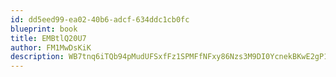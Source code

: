 ```yaml
---
id: dd5eed99-ea02-40b6-adcf-634ddc1cb0fc
blueprint: book
title: EMBtlQ20U7
author: FM1MwDsKiK
description: WB7tnq6iTQb94pMudUFSxfFz1SPMFfNFxy86Nzs3M9DI0YcnekBKwE2gP1cNbJFCgcFzmAEPmBppYQmVz7taiPXnY7o7o63iYOdh
---
```

